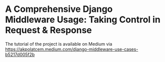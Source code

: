 # A Comprehensive Django Middleware Usage: Taking Control in Request & Response
The tutorial of the project is available on Medium via https://akpolatcem.medium.com/django-middleware-use-cases-b5217d005f2b
